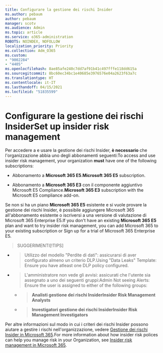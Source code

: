 ```yaml
---
title: Configurare la gestione dei rischi Insider
ms.author: pebaum
author: pebaum
manager: scotv
ms.audience: Admin
ms.topic: article
ms.service: o365-administration
ROBOTS: NOINDEX, NOFOLLOW
localization_priority: Priority
ms.collection: Adm_O365
ms.custom:
- "9002284"
- "4405"
ms.openlocfilehash: 8ae85afe240c7dd7af91b41c497fffe118dd615a
ms.sourcegitcommit: 8bc60ec34bc1e40685e3976576e04a2623f63a7c
ms.translationtype: HT
ms.contentlocale: it-IT
ms.lasthandoff: 04/15/2021
ms.locfileid: "51835599"
---
```

# <a name="set-up-insider-risk-management"></a><span data-ttu-id="5ab75-102">Configurare la gestione dei rischi Insider</span><span class="sxs-lookup"><span data-stu-id="5ab75-102">Set up insider risk management</span></span>

<span data-ttu-id="5ab75-103">Per accedere a e usare la gestione dei rischi Insider, **è necessario** che l'organizzazione abbia uno degli abbonamenti seguenti:</span><span class="sxs-lookup"><span data-stu-id="5ab75-103">To access and use insider risk management, your organization **must** have one of the following subscriptions:</span></span>

- <span data-ttu-id="5ab75-104">Abbonamento a **Microsoft 365 E5**.</span><span class="sxs-lookup"><span data-stu-id="5ab75-104">**Microsoft 365 E5** subscription.</span></span>

- <span data-ttu-id="5ab75-105">Abbonamento a **Microsoft 365 E3** con il componente aggiuntivo Microsoft E5 Compliance.</span><span class="sxs-lookup"><span data-stu-id="5ab75-105">**Microsoft 365 E3** subscription with the Microsoft E5 compliance add-on.</span></span>

<span data-ttu-id="5ab75-106">Se non si ha un piano **Microsoft 365 E5** esistente e si vuole provare la gestione dei rischi Insider, è possibile aggiungere Microsoft 365 all'abbonamento esistente o iscriversi a una versione di valutazione di Microsoft 365 Enterprise E5.</span><span class="sxs-lookup"><span data-stu-id="5ab75-106">If you don't have an existing **Microsoft 365 E5** plan and want to try insider risk management, you can add Microsoft 365 to your existing subscription or Sign up for a trial of Microsoft 365 Enterprise E5.</span></span>

> <span data-ttu-id="5ab75-107">SUGGERIMENTI</span><span class="sxs-lookup"><span data-stu-id="5ab75-107">[!TIPS]</span></span>
- > <span data-ttu-id="5ab75-108">Utilizzo del modello "Perdite di dati": assicurarsi di aver configurato almeno un criterio DLP.</span><span class="sxs-lookup"><span data-stu-id="5ab75-108">Using "Data Leaks" Template: Ensure you have atleast one DLP policy configured.</span></span>
- > <span data-ttu-id="5ab75-109">L'amministratore non vede gli avvisi: assicurati che l'utente sia assegnato a uno dei seguenti gruppi:</span><span class="sxs-lookup"><span data-stu-id="5ab75-109">Admin Not seeing Alerts: Ensure the user is assigned to either of the following groups:</span></span>
    - ><span data-ttu-id="5ab75-110">**Analisti gestione dei rischi Insider**</span><span class="sxs-lookup"><span data-stu-id="5ab75-110">**Insider Risk Management Analysts**</span></span>
    - ><span data-ttu-id="5ab75-111">**Investigatori gestione dei rischi Insider**</span><span class="sxs-lookup"><span data-stu-id="5ab75-111">**Insider Risk Management Investigators**</span></span>

<span data-ttu-id="5ab75-112">Per altre informazioni sul modo in cui i criteri dei rischi Insider possono aiutare a gestire i rischi nell'organizzazione, vedere [Gestione dei rischi Insider in Microsoft 365](https://go.microsoft.com/fwlink/?linkid=2123907).</span><span class="sxs-lookup"><span data-stu-id="5ab75-112">For more information about how insider risk polices can help you manage risk in your Organization, see [Insider risk management in Microsoft 365](https://go.microsoft.com/fwlink/?linkid=2123907).</span></span>
